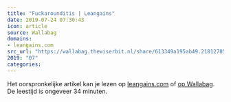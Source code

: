 ```yaml
---
title: "Fuckarounditis | Leangains"
date: 2019-07-24 07:30:43
icon: article
source: Wallabag
domains:
- leangains.com
src_url: "https://wallabag.thewiserbit.nl/share/613349a195ab49.21812785"
2019: "07"
categories:
---
```

Het oorspronkelijke artikel kan je lezen op [leangains.com](https://leangains.com/fuckarounditis/) of [op Wallabag](https://wallabag.thewiserbit.nl/share/613349a195ab49.21812785). De leestijd is ongeveer 34 minuten.